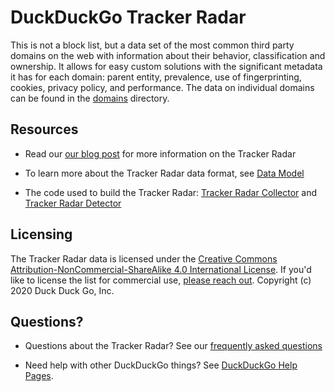 # DuckDuckGo Tracker Radar

This is not a block list, but a data set of the most common third party domains on the web with information about their behavior, classification and ownership. It allows for easy custom solutions with the significant metadata it has for each domain: parent entity, prevalence, use of fingerprinting, cookies, privacy policy, and performance. The data on individual domains can be found in the [domains](/domains) directory.

## Resources

- Read our [our blog post](https://spreadprivacy.com/duckduckgo-tracker-radar/) for more information on the Tracker Radar

- To learn more about the Tracker Radar data format, see [Data Model](docs/DATA_MODEL.md)

- The code used to build the Tracker Radar: [Tracker Radar Collector](http://github.com/duckduckgo/tracker-radar-collector) and [Tracker Radar Detector](https://github.com/duckduckgo/tracker-radar-detector)

## Licensing

The Tracker Radar data is licensed under the [Creative Commons Attribution-NonCommercial-ShareAlike 4.0 International License](https://creativecommons.org/licenses/by-nc-sa/4.0/). If you'd like to license the list for commercial use, [please reach out](https://help.duckduckgo.com/duckduckgo-help-pages/company/contact-us/). Copyright (c) 2020 Duck Duck Go, Inc.

## Questions?

- Questions about the Tracker Radar? See our [frequently asked questions](docs/FAQ.md)

- Need help with other DuckDuckGo things? See [DuckDuckGo Help Pages](https://help.duckduckgo.com/).
